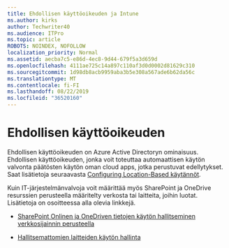 ```yaml
---
title: Ehdollisen käyttöoikeuden ja Intune
ms.author: kirks
author: Techwriter40
ms.audience: ITPro
ms.topic: article
ROBOTS: NOINDEX, NOFOLLOW
localization_priority: Normal
ms.assetid: aecba7c5-e86d-4ec8-9d44-679f5a3d659d
ms.openlocfilehash: 4111ae725c14a897c110af3d0d0002d81629c310
ms.sourcegitcommit: 1d98db8acb9959aba3b5e308a567ade6b62da56c
ms.translationtype: MT
ms.contentlocale: fi-FI
ms.lasthandoff: 08/22/2019
ms.locfileid: "36520160"
---
```

# <a name="conditional-access"></a>Ehdollisen käyttöoikeuden

Ehdollisen käyttöoikeuden on Azure Active Directoryn ominaisuus. Ehdollisen käyttöoikeuden, jonka voit toteuttaa automaattisen käytön valvonta päätösten käytön oman cloud apps, jotka perustuvat edellytykset. Saat lisätietoja seuraavasta [Configuring Location-Based käytännöt](https://docs.microsoft.com/azure/active-directory/conditional-access/overview).

Kuin IT-järjestelmänvalvoja voit määrittää myös SharePoint ja OneDrive resurssien perusteella määritelty verkosta tai laitteita, joihin luotat. Lisätietoja on osoitteessa alla olevia linkkejä.

- [SharePoint Onlinen ja OneDriven tietojen käytön hallitseminen verkkosijainnin perusteella](https://docs.microsoft.com/sharepoint/control-access-based-on-network-location)

- [Hallitsemattomien laitteiden käytön hallinta](https://docs.microsoft.com/sharepoint/control-access-from-unmanaged-devices)

